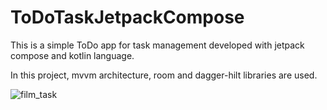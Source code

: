 # ToDoTaskJetpackCompose

This is a simple ToDo app for task management developed with jetpack compose and kotlin language.

In this project, mvvm architecture, room and dagger-hilt libraries are used. 

![film_task](https://uupload.ir/view/video_2022-03-22_11-38-48_yj70.mp4/)



